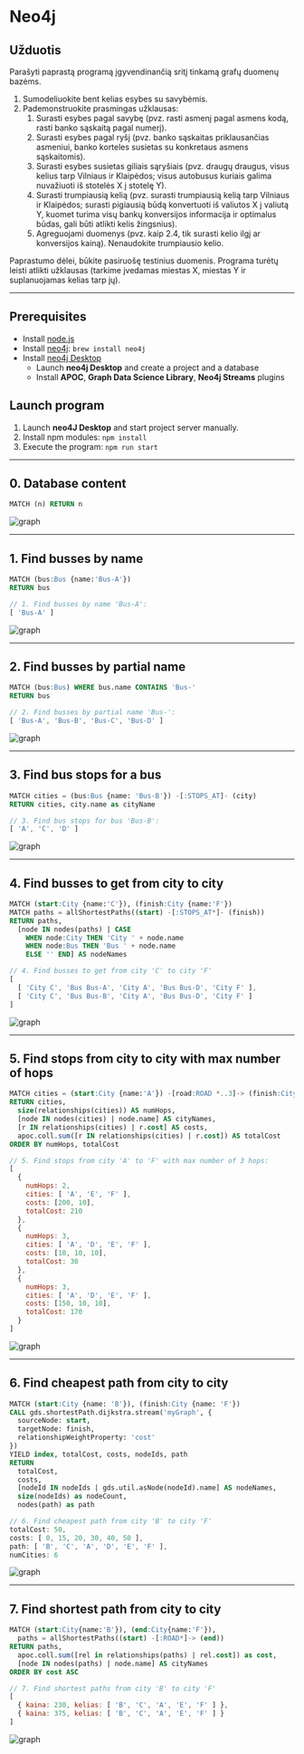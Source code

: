 # Neo4j

## Užduotis

Parašyti paprastą programą įgyvendinančią sritį tinkamą grafų duomenų bazėms.

1. Sumodeliuokite bent kelias esybes su savybėmis.
2. Pademonstruokite prasmingas užklausas:
   1. Surasti esybes pagal savybę (pvz. rasti asmenį pagal asmens kodą, rasti banko sąskaitą pagal numerį).
   2. Surasti esybes pagal ryšį (pvz. banko sąskaitas priklausančias asmeniui, banko korteles susietas su konkretaus asmens sąskaitomis).
   3. Surasti esybes susietas giliais sąryšiais (pvz. draugų draugus, visus kelius tarp Vilniaus ir Klaipėdos; visus autobusus kuriais galima nuvažiuoti iš stotelės X į stotelę Y).
   4. Surasti trumpiausią kelią (pvz. surasti trumpiausią kelią tarp Vilniaus ir Klaipėdos; surasti pigiausią būdą konvertuoti iš valiutos X į valiutą Y, kuomet turima visų bankų konversijos informacija ir optimalus būdas, gali būti atlikti kelis žingsnius).
   5. Agreguojami duomenys (pvz. kaip 2.4, tik surasti kelio ilgį ar konversijos kainą). Nenaudokite trumpiausio kelio.

Paprastumo dėlei, būkite pasiruošę testinius duomenis. Programa turėtų leisti atlikti užklausas (tarkime įvedamas miestas X, miestas Y ir suplanuojamas kelias tarp jų).

---

## Prerequisites

- Install [node.js](https://nodejs.org/en/)
- Install [neo4j](https://formulae.brew.sh/cask/neo4j): `brew install neo4j`
- Install [neo4j Desktop](https://neo4j.com/download/)
  - Launch **neo4j Desktop** and create a project and a database
  - Install **APOC**, **Graph Data Science Library**, **Neo4j Streams** plugins

## Launch program

1. Launch **neo4J Desktop** and start project server manually.
2. Install npm modules: `npm install`
3. Execute the program: `npm run start`

---

## 0. Database content

```sql
MATCH (n) RETURN n
```

![graph](./graphs/0.svg)

---

## 1. Find busses by name

```sql
MATCH (bus:Bus {name:'Bus-A'})
RETURN bus
```

```javascript
// 1. Find busses by name 'Bus-A':
[ 'Bus-A' ]
```

![graph](./graphs/1.svg)

---

## 2. Find busses by partial name

```sql
MATCH (bus:Bus) WHERE bus.name CONTAINS 'Bus-'
RETURN bus
```

```javascript
// 2. Find busses by partial name 'Bus-':
[ 'Bus-A', 'Bus-B', 'Bus-C', 'Bus-D' ]
```

![graph](./graphs/2.svg)

---

## 3. Find bus stops for a bus

```sql
MATCH cities = (bus:Bus {name: 'Bus-B'}) -[:STOPS_AT]- (city)
RETURN cities, city.name as cityName
```

```javascript
// 3. Find bus stops for bus 'Bus-B':
[ 'A', 'C', 'D' ]
```

![graph](./graphs/3.svg)

---

## 4. Find busses to get from city to city

```sql
MATCH (start:City {name:'C'}), (finish:City {name:'F'})
MATCH paths = allShortestPaths((start) -[:STOPS_AT*]- (finish))
RETURN paths,
  [node IN nodes(paths) | CASE
    WHEN node:City THEN 'City ' + node.name
    WHEN node:Bus THEN 'Bus ' + node.name
    ELSE '' END] AS nodeNames
```

```javascript
// 4. Find busses to get from city 'C' to city 'F'
[
  [ 'City C', 'Bus Bus-A', 'City A', 'Bus Bus-D', 'City F' ],
  [ 'City C', 'Bus Bus-B', 'City A', 'Bus Bus-D', 'City F' ]
]
```

![graph](./graphs/4.svg)

---

## 5. Find stops from city to city with max number of hops

```sql
MATCH cities = (start:City {name:'A'}) -[road:ROAD *..3]-> (finish:City {name:'F'})
RETURN cities,
  size(relationships(cities)) AS numHops,
  [node IN nodes(cities) | node.name] AS cityNames,
  [r IN relationships(cities) | r.cost] AS costs,
  apoc.coll.sum([r IN relationships(cities) | r.cost]) AS totalCost
ORDER BY numHops, totalCost
```

```javascript
// 5. Find stops from city 'A' to 'F' with max number of 3 hops:
[
  {
    numHops: 2,
    cities: [ 'A', 'E', 'F' ],
    costs: [200, 10],
    totalCost: 210
  },
  {
    numHops: 3,
    cities: [ 'A', 'D', 'E', 'F' ],
    costs: [10, 10, 10],
    totalCost: 30
  },
  {
    numHops: 3,
    cities: [ 'A', 'D', 'E', 'F' ],
    costs: [150, 10, 10],
    totalCost: 170
  }
]
```

![graph](./graphs/5.svg)

---

## 6. Find cheapest path from city to city

```sql
MATCH (start:City {name: 'B'}), (finish:City {name: 'F'})
CALL gds.shortestPath.dijkstra.stream('myGraph', {
  sourceNode: start,
  targetNode: finish,
  relationshipWeightProperty: 'cost'
})
YIELD index, totalCost, costs, nodeIds, path
RETURN
  totalCost,
  costs,
  [nodeId IN nodeIds | gds.util.asNode(nodeId).name] AS nodeNames,
  size(nodeIds) as nodeCount,
  nodes(path) as path
```

```javascript
// 6. Find cheapest path from city 'B' to city 'F'
totalCost: 50,
costs: [ 0, 15, 20, 30, 40, 50 ],
path: [ 'B', 'C', 'A', 'D', 'E', 'F' ],
numCities: 6
```

![graph](./graphs/6.svg)

---

## 7. Find shortest path from city to city

```sql
MATCH (start:City{name:'B'}), (end:City{name:'F'}),
  paths = allShortestPaths((start) -[:ROAD*]-> (end))
RETURN paths,
  apoc.coll.sum([rel in relationships(paths) | rel.cost]) as cost,
  [node IN nodes(paths) | node.name] AS cityNames
ORDER BY cost ASC
```

```javascript
// 7. Find shortest paths from city 'B' to city 'F'
[
  { kaina: 230, kelias: [ 'B', 'C', 'A', 'E', 'F' ] },
  { kaina: 375, kelias: [ 'B', 'C', 'A', 'E', 'F' ] }
]
```

![graph](./graphs/7.svg)
